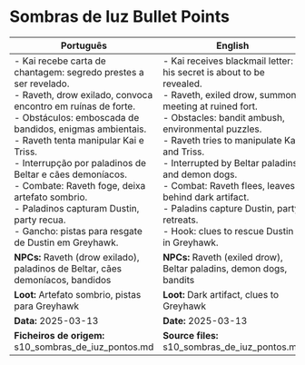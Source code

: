 # Sombras de Iuz  Bullet Points

| Português                                                                                                                                                                                                                                                                                                                                                                                                                                                     | English                                                                                                                                                                                                                                                                                                                                                                                                                                          |
| ------------------------------------------------------------------------------------------------------------------------------------------------------------------------------------------------------------------------------------------------------------------------------------------------------------------------------------------------------------------------------------------------------------------------------------------------------------- | ------------------------------------------------------------------------------------------------------------------------------------------------------------------------------------------------------------------------------------------------------------------------------------------------------------------------------------------------------------------------------------------------------------------------------------------------ |
| - Kai recebe carta de chantagem: segredo prestes a ser revelado.<br>- Raveth, drow exilado, convoca encontro em ruínas de forte.<br>- Obstáculos: emboscada de bandidos, enigmas ambientais.<br>- Raveth tenta manipular Kai e Triss.<br>- Interrupção por paladinos de Beltar e cães demoníacos.<br>- Combate: Raveth foge, deixa artefato sombrio.<br>- Paladinos capturam Dustin, party recua.<br>- Gancho: pistas para resgate de Dustin em Greyhawk.<br> | - Kai receives blackmail letter: his secret is about to be revealed.<br>- Raveth, exiled drow, summons meeting at ruined fort.<br>- Obstacles: bandit ambush, environmental puzzles.<br>- Raveth tries to manipulate Kai and Triss.<br>- Interrupted by Beltar paladins and demon dogs.<br>- Combat: Raveth flees, leaves behind dark artifact.<br>- Paladins capture Dustin, party retreats.<br>- Hook: clues to rescue Dustin in Greyhawk.<br> |
| **NPCs:** Raveth (drow exilado), paladinos de Beltar, cães demoníacos, bandidos                                                                                                                                                                                                                                                                                                                                                                               | **NPCs:** Raveth (exiled drow), Beltar paladins, demon dogs, bandits                                                                                                                                                                                                                                                                                                                                                                             |
| **Loot:** Artefato sombrio, pistas para Greyhawk                                                                                                                                                                                                                                                                                                                                                                                                              | **Loot:** Dark artifact, clues to Greyhawk                                                                                                                                                                                                                                                                                                                                                                                                       |
| **Data:** 2025-03-13                                                                                                                                                                                                                                                                                                                                                                                                                                          | **Date:** 2025-03-13                                                                                                                                                                                                                                                                                                                                                                                                                             |
| **Ficheiros de origem:** s10_sombras_de_iuz_pontos.md                                                                                                                                                                                                                                                                                                                                                                                                         | **Source files:** s10_sombras_de_iuz_pontos.md                                                                                                                                                                                                                                                                                                                                                                                                   |


















